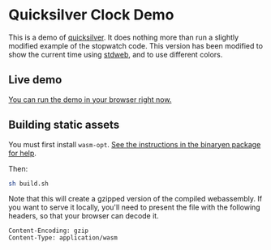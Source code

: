 # Quicksilver Clock Demo

This is a demo of [quicksilver](https://www.ryanisaacg.com/quicksilver/).
It does nothing more than run a slightly modified example of the stopwatch
code.  This version has been modified to show the current time using
[stdweb](https://github.com/koute/stdweb), and to use different colors.

## Live demo

[You can run the demo in your browser right now.](https://clock.prawn.farm)

## Building static assets 

You must first install `wasm-opt`.  [See the instructions in the binaryen package for help](https://github.com/WebAssembly/binaryen#building).

Then:

```sh
sh build.sh
```

Note that this will create a gzipped version of the compiled webassembly. If you want to serve it locally, you'll need to present the file with the following headers, so that your browser can decode it. 

```
Content-Encoding: gzip
Content-Type: application/wasm
```

